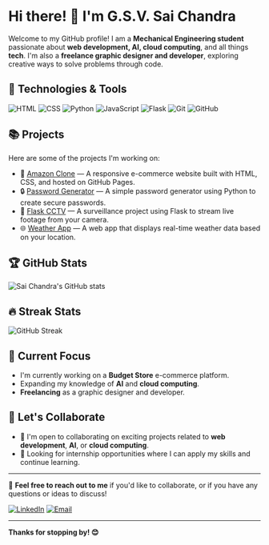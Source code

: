 # Hi there! 👋 I'm G.S.V. Sai Chandra

Welcome to my GitHub profile! I am a **Mechanical Engineering student** passionate about **web development, AI, cloud computing**, and all things **tech**. I'm also a **freelance graphic designer and developer**, exploring creative ways to solve problems through code.

## 🔧 Technologies & Tools
![HTML](https://img.shields.io/badge/-HTML5-E34F26?style=flat-square&logo=html5&logoColor=white)
![CSS](https://img.shields.io/badge/-CSS3-1572B6?style=flat-square&logo=css3)
![Python](https://img.shields.io/badge/-Python-3776AB?style=flat-square&logo=python&logoColor=white)
![JavaScript](https://img.shields.io/badge/-JavaScript-F7DF1E?style=flat-square&logo=javascript&logoColor=black)
![Flask](https://img.shields.io/badge/-Flask-000000?style=flat-square&logo=flask)
![Git](https://img.shields.io/badge/-Git-F05032?style=flat-square&logo=git&logoColor=white)
![GitHub](https://img.shields.io/badge/-GitHub-181717?style=flat-square&logo=github)

## 📚 Projects
Here are some of the projects I'm working on:

- 🚀 [Amazon Clone](https://your-github-link) — A responsive e-commerce website built with HTML, CSS, and hosted on GitHub Pages.
- 🔒 [Password Generator](https://your-github-link) — A simple password generator using Python to create secure passwords.
- 📸 [Flask CCTV](https://your-github-link) — A surveillance project using Flask to stream live footage from your camera.
- 🌐 [Weather App](https://your-github-link) — A web app that displays real-time weather data based on your location.

## 🏆 GitHub Stats
![Sai Chandra's GitHub stats](https://github-readme-stats.vercel.app/api?username=your-username&show_icons=true&theme=radical)

## 🔥 Streak Stats
![GitHub Streak](https://streak-stats.demolab.com/?user=your-username&theme=radical)

## 🌱 Current Focus
- I'm currently working on a **Budget Store** e-commerce platform.
- Expanding my knowledge of **AI** and **cloud computing**.
- **Freelancing** as a graphic designer and developer.

## 🎯 Let's Collaborate
- 🌟 I'm open to collaborating on exciting projects related to **web development**, **AI**, or **cloud computing**.
- 💼 Looking for internship opportunities where I can apply my skills and continue learning.

---

💬 **Feel free to reach out to me** if you'd like to collaborate, or if you have any questions or ideas to discuss!

[![LinkedIn](https://img.shields.io/badge/-Connect-blue?style=flat-square&logo=Linkedin&logoColor=white)](https://www.linkedin.com/in/your-link)
[![Email](https://img.shields.io/badge/-Email-yellow?style=flat-square&logo=gmail&logoColor=white)](mailto:your-email)

---

**Thanks for stopping by! 😊**
